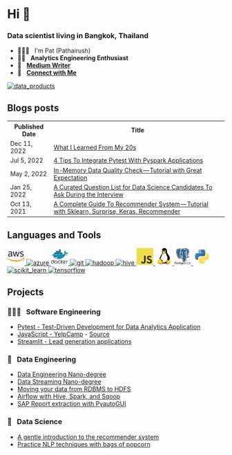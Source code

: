<h1 align="left">Hi 👋</h1>
<h3 align="left">Data scientist living in Bangkok, Thailand</h3>

- 🙋🏻‍♂️ &nbsp; I'm Pat (Pathairush)
- 🏃🏻 &nbsp; **Analytics Engineering Enthusiast**
- 📝 &nbsp; **[Medium Writer](https://padpathairush.medium.com/)**
- 🤝 &nbsp; **[Connect with Me](https://linkedin.com/in/pathairush)**

<p align="left"> <a href="https://twitter.com/data_products" target="blank"><img src="https://img.shields.io/twitter/follow/data_products?logo=twitter&style=for-the-badge" alt="data_products" /></a> </p>

## Blogs posts
<table>
  <tr><th>Published Date</th><th>Title</th></tr>
<!-- BLOG-POST-LIST:START --><tr><td>Dec 11, 2022</td><td><a href='https://padpathairush.medium.com/what-i-learned-from-my-20s-893e7ec9810b?source=rss-453670a3845f------2'>What I Learned From My 20s</a></td></tr><tr><td>Jul 5, 2022</td><td><a href='https://levelup.gitconnected.com/4-tips-to-integrate-pytest-with-pyspark-applications-5a18835a6d3e?source=rss-453670a3845f------2'>4 Tips To Integrate Pytest With Pyspark Applications</a></td></tr><tr><td>May 2, 2022</td><td><a href='https://medium.com/towards-data-science/in-memory-data-quality-check-tutorial-with-great-expectation-54913b1c37fa?source=rss-453670a3845f------2'>In-Memory Data Quality Check — Tutorial with Great Expectation</a></td></tr><tr><td>Jan 25, 2022</td><td><a href='https://medium.com/towards-data-science/a-curated-question-list-for-data-science-candidates-to-ask-during-the-interview-8f6b16af215?source=rss-453670a3845f------2'>A Curated Question List for Data Science Candidates To Ask During the Interview</a></td></tr><tr><td>Oct 13, 2021</td><td><a href='https://medium.com/towards-data-science/a-complete-guide-to-recommender-system-tutorial-with-sklearn-surprise-keras-recommender-5e52e8ceace1?source=rss-453670a3845f------2'>A Complete Guide To Recommender System — Tutorial with Sklearn, Surprise, Keras, Recommender</a></td></tr><!-- BLOG-POST-LIST:END -->
</table>

<h2 align="left">Languages and Tools</h2>
<p align="left"> <a href="https://aws.amazon.com" target="_blank"> <img src="https://raw.githubusercontent.com/devicons/devicon/master/icons/amazonwebservices/amazonwebservices-original-wordmark.svg" alt="aws" width="40" height="40"/> </a> <a href="https://azure.microsoft.com/en-in/" target="_blank"> <img src="https://www.vectorlogo.zone/logos/microsoft_azure/microsoft_azure-icon.svg" alt="azure" width="40" height="40"/> </a> <a href="https://www.docker.com/" target="_blank"> <img src="https://raw.githubusercontent.com/devicons/devicon/master/icons/docker/docker-original-wordmark.svg" alt="docker" width="40" height="40"/> </a> <a href="https://git-scm.com/" target="_blank"> <img src="https://www.vectorlogo.zone/logos/git-scm/git-scm-icon.svg" alt="git" width="40" height="40"/> </a> <a href="https://hadoop.apache.org/" target="_blank"> <img src="https://www.vectorlogo.zone/logos/apache_hadoop/apache_hadoop-icon.svg" alt="hadoop" width="40" height="40"/> </a> <a href="https://hive.apache.org/" target="_blank"> <img src="https://www.vectorlogo.zone/logos/apache_hive/apache_hive-icon.svg" alt="hive" width="40" height="40"/> </a> <a href="https://developer.mozilla.org/en-US/docs/Web/JavaScript" target="_blank"> <img src="https://raw.githubusercontent.com/devicons/devicon/master/icons/javascript/javascript-original.svg" alt="javascript" width="40" height="40"/> </a> <a href="https://www.linux.org/" target="_blank"> <img src="https://raw.githubusercontent.com/devicons/devicon/master/icons/linux/linux-original.svg" alt="linux" width="40" height="40"/> </a> <a href="https://www.postgresql.org" target="_blank"> <img src="https://raw.githubusercontent.com/devicons/devicon/master/icons/postgresql/postgresql-original-wordmark.svg" alt="postgresql" width="40" height="40"/> </a> <a href="https://www.python.org" target="_blank"> <img src="https://raw.githubusercontent.com/devicons/devicon/master/icons/python/python-original.svg" alt="python" width="40" height="40"/> </a> <a href="https://scikit-learn.org/" target="_blank"> <img src="https://upload.wikimedia.org/wikipedia/commons/0/05/Scikit_learn_logo_small.svg" alt="scikit_learn" width="40" height="40"/> </a> <a href="https://www.tensorflow.org" target="_blank"> <img src="https://www.vectorlogo.zone/logos/tensorflow/tensorflow-icon.svg" alt="tensorflow" width="40" height="40"/> </a> </p>

## Projects

### 🏄🏻‍♂️ &nbsp; Software Engineering

- [Pytest - Test-Driven Development for Data Analytics Application](https://github.com/Pathairush/test_driven_data_analysis)
- [JavaScript - YelpCamp](https://yelpcamp-ps.herokuapp.com/) - [Source](https://github.com/Pathairush/yelp_camp)
- [Streamlit - Lead generation applications](https://github.com/Pathairush/lead_generation_apps)

### 🔩 &nbsp; Data Engineering

- [Data Engineering Nano-degree](https://github.com/Pathairush/data_engineering_nanodegree)
- [Data Streaming Nano-degree](https://github.com/Pathairush/data_streaming_nanodegree)
- [Moving your data from RDBMS to HDFS](https://github.com/Pathairush/rdbms_to_hdfs_data_pipeline)
- [Airflow with Hive, Spark, and Sqoop](https://github.com/Pathairush/airflow_hive_spark_sqoop)
- [SAP Report extraction with PyautoGUI](https://github.com/Pathairush/automate_with_pyautogui)

### 🧪 &nbsp; Data Science

- [A gentle introduction to the recommender system](https://github.com/Pathairush/recommender_system)
- [Practice NLP techniques with bags of popcorn](https://github.com/Pathairush/learn_nlp_with_bags_of_popcorn)